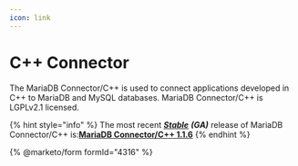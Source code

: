 ```yaml
---
icon: link
---
```


# C++ Connector

The MariaDB Connector/C++ is used to connect applications developed in C++ to MariaDB and MySQL databases. MariaDB Connector/C++ is LGPLv2.1 licensed.

{% hint style="info" %}
The most recent [_**Stable**_](https://app.gitbook.com/s/aEnK0ZXmUbJzqQrTjFyb/mariadb-release-criteria) _**(GA)**_ release of MariaDB Connector/C++ is:[**MariaDB Connector/C++ 1.1.6**](https://app.gitbook.com/s/aEnK0ZXmUbJzqQrTjFyb/connectors/c++/mariadb-connector-cpp-1-1-release-notes/mariadb-connector-cpp-1-1-6-release-notes)
{% endhint %}


{% @marketo/form formId="4316" %}
